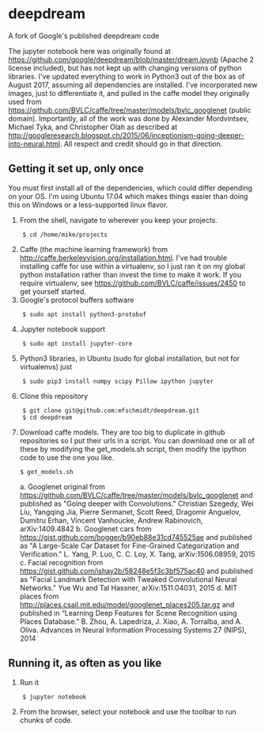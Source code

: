 # deepdream
A fork of Google's published deepdream code

The jupyter notebook here was originally found at https://github.com/google/deepdream/blob/master/dream.ipynb (Apache 2 license included), but has not kept up with changing versions of python libraries. I've updated everything to work in Python3 out of the box as of August 2017, assuming all dependencies are installed. I've incorporated new images, just to differentiate it, and pulled in the caffe model they originally used from https://github.com/BVLC/caffe/tree/master/models/bvlc_googlenet (public domain). Importantly, all of the work was done by Alexander Mordvintsev, Michael Tyka, and Christopher Olah as described at http://googleresearch.blogspot.ch/2015/06/inceptionism-going-deeper-into-neural.html. All respect and credit should go in that direction.

## Getting it set up, only once

You must first install all of the dependencies, which could differ depending on your OS. I'm using Ubuntu 17.04 which makes things easier than doing this on Windows or a less-supported linux flavor.

1. From the shell, navigate to wherever you keep your projects.
```
    $ cd /home/mike/projects
```
2. Caffe (the machine learning framework) from http://caffe.berkeleyvision.org/installation.html. I've had trouble installing caffe for use within a virtualenv, so I just ran it on my global python installation rather than invest the time to make it work. If you require virtualenv, see https://github.com/BVLC/caffe/issues/2450 to get yourself started.
3. Google's protocol buffers software
```
    $ sudo apt install python3-protobuf
```
4. Jupyter notebook support
```
    $ sudo apt install jupyter-core
```
5. Python3 libraries, in Ubuntu (sudo for global installation, but not for virtualenvs) just
```
    $ sudo pip3 install numpy scipy Pillow ipython jupyter
```
6. Clone this repository
```
    $ git clone git@github.com:mfschmidt/deepdream.git
    $ cd deepdream
```
7. Download caffe models. They are too big to duplicate in github repositories so I put their urls in a script. You can download one or all of these by modifying the get_models.sh script, then modify the ipython code to use the one you like.
    ```
    $ get_models.sh
    ```
    a. Googlenet original from https://github.com/BVLC/caffe/tree/master/models/bvlc_googlenet and published as "Going deeper with Convolutions." Christian Szegedy, Wei Liu, Yangqing Jia, Pierre Sermanet, Scott Reed, Dragomir Anguelov, Dumitru Erhan, Vincent Vanhoucke, Andrew Rabinovich, arXiv:1409.4842
    b. Googlenet cars from https://gist.github.com/bogger/b90eb88e31cd745525ae and published as "A Large-Scale Car Dataset for Fine-Grained Categorization and Verification." L. Yang, P. Luo, C. C. Loy, X. Tang, arXiv:1506.08959, 2015
    c. Facial recognition from https://gist.github.com/ishay2b/58248e5f3c3bf575ac40 and published as "Facial Landmark Detection with Tweaked Convolutional Neural Networks." Yue Wu and Tal Hassner, arXiv:1511.04031, 2015
    d. MIT places from http://places.csail.mit.edu/model/googlenet_places205.tar.gz and published in “Learning Deep Features for Scene Recognition using Places Database.” B. Zhou, A. Lapedriza, J. Xiao, A. Torralba, and A. Oliva. Advances in Neural Information Processing Systems 27 (NIPS), 2014

## Running it, as often as you like

1. Run it
```
    $ jupyter notebook
```
2. From the browser, select your notebook and use the toolbar to run chunks of code.
